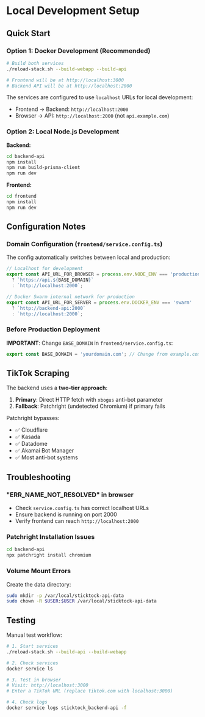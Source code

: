 # Local Development Setup

## Quick Start

### Option 1: Docker Development (Recommended)
```bash
# Build both services
./reload-stack.sh --build-webapp --build-api

# Frontend will be at http://localhost:3000
# Backend API will be at http://localhost:2000
```

The services are configured to use `localhost` URLs for local development:
- Frontend → Backend: `http://localhost:2000`
- Browser → API: `http://localhost:2000` (not `api.example.com`)

### Option 2: Local Node.js Development

**Backend:**
```bash
cd backend-api
npm install
npm run build-prisma-client
npm run dev
```

**Frontend:**
```bash
cd frontend
npm install
npm run dev
```

## Configuration Notes

### Domain Configuration (`frontend/service.config.ts`)

The config automatically switches between local and production:

```typescript
// Localhost for development
export const API_URL_FOR_BROWSER = process.env.NODE_ENV === 'production' 
  ? `https://api.${BASE_DOMAIN}` 
  : `http://localhost:2000`;

// Docker Swarm internal network for production
export const API_URL_FOR_SERVER = process.env.DOCKER_ENV === 'swarm'
  ? `http://backend-api:2000`
  : `http://localhost:2000`;
```

### Before Production Deployment

**IMPORTANT**: Change `BASE_DOMAIN` in `frontend/service.config.ts`:
```typescript
export const BASE_DOMAIN = 'yourdomain.com'; // Change from example.com!
```

## TikTok Scraping

The backend uses a **two-tier approach**:

1. **Primary**: Direct HTTP fetch with `xbogus` anti-bot parameter
2. **Fallback**: Patchright (undetected Chromium) if primary fails

Patchright bypasses:
- ✅ Cloudflare
- ✅ Kasada  
- ✅ Datadome
- ✅ Akamai Bot Manager
- ✅ Most anti-bot systems

## Troubleshooting

### "ERR_NAME_NOT_RESOLVED" in browser
- Check `service.config.ts` has correct localhost URLs
- Ensure backend is running on port 2000
- Verify frontend can reach `http://localhost:2000`

### Patchright Installation Issues
```bash
cd backend-api
npx patchright install chromium
```

### Volume Mount Errors
Create the data directory:
```bash
sudo mkdir -p /var/local/sticktock-api-data
sudo chown -R $USER:$USER /var/local/sticktock-api-data
```

## Testing

Manual test workflow:
```bash
# 1. Start services
./reload-stack.sh --build-api --build-webapp

# 2. Check services
docker service ls

# 3. Test in browser
# Visit: http://localhost:3000
# Enter a TikTok URL (replace tiktok.com with localhost:3000)

# 4. Check logs
docker service logs sticktock_backend-api -f
```
